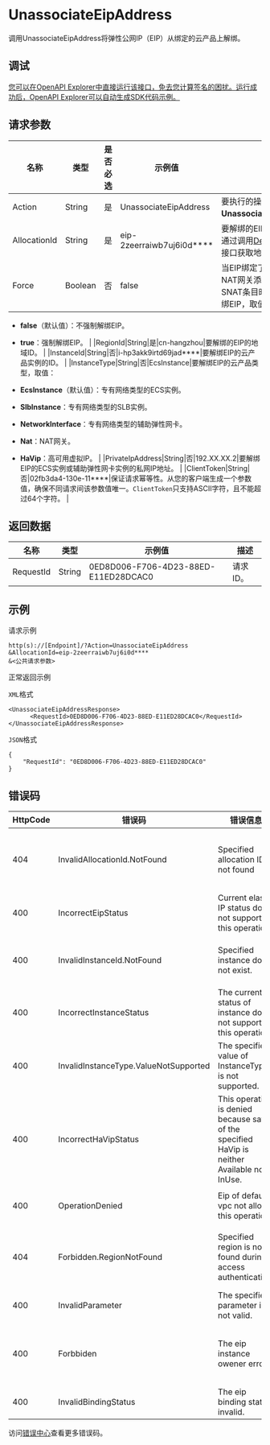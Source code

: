 # UnassociateEipAddress

调用UnassociateEipAddress将弹性公网IP（EIP）从绑定的云产品上解绑。

## 调试

[您可以在OpenAPI Explorer中直接运行该接口，免去您计算签名的困扰。运行成功后，OpenAPI Explorer可以自动生成SDK代码示例。](https://api.aliyun.com/#product=Vpc&api=UnassociateEipAddress&type=RPC&version=2016-04-28)

## 请求参数

|名称|类型|是否必选|示例值|描述|
|--|--|----|---|--|
|Action|String|是|UnassociateEipAddress|要执行的操作，取值：**UnassociateEipAddress**。 |
|AllocationId|String|是|eip-2zeerraiwb7uj6i0d\*\*\*\*|要解绑的EIP的ID。 您可以通过调用[DescribeRegions](~~36063~~)接口获取地域ID。 |
|Force|Boolean|否|false|当EIP绑定了NAT网关，且NAT网关添加了DNAT或SNAT条目时，是否强制解绑EIP，取值：

 -   **false**（默认值）：不强制解绑EIP。
-   **true**：强制解绑EIP。 |
|RegionId|String|是|cn-hangzhou|要解绑的EIP的地域ID。 |
|InstanceId|String|否|i-hp3akk9irtd69jad\*\*\*\*|要解绑EIP的云产品实例的ID。 |
|InstanceType|String|否|EcsInstance|要解绑EIP的云产品类型，取值：

 -   **EcsInstance**（默认值）：专有网络类型的ECS实例。
-   **SlbInstance**：专有网络类型的SLB实例。
-   **NetworkInterface**：专有网络类型的辅助弹性网卡。
-   **Nat**：NAT网关。
-   **HaVip**：高可用虚拟IP。 |
|PrivateIpAddress|String|否|192.XX.XX.2|要解绑EIP的ECS实例或辅助弹性网卡实例的私网IP地址。 |
|ClientToken|String|否|02fb3da4-130e-11\*\*\*\*|保证请求幂等性。从您的客户端生成一个参数值，确保不同请求间该参数值唯一。`ClientToken`只支持ASCII字符，且不能超过64个字符。 |

## 返回数据

|名称|类型|示例值|描述|
|--|--|---|--|
|RequestId|String|0ED8D006-F706-4D23-88ED-E11ED28DCAC0|请求ID。 |

## 示例

请求示例

```
http(s)://[Endpoint]/?Action=UnassociateEipAddress
&AllocationId=eip-2zeerraiwb7uj6i0d****
&<公共请求参数>
```

正常返回示例

`XML`格式

```
<UnassociateEipAddressResponse>
	  <RequestId>0ED8D006-F706-4D23-88ED-E11ED28DCAC0</RequestId>
</UnassociateEipAddressResponse>
```

`JSON`格式

```
{ 
    "RequestId": "0ED8D006-F706-4D23-88ED-E11ED28DCAC0"
}
```

## 错误码

|HttpCode|错误码|错误信息|描述|
|--------|---|----|--|
|404|InvalidAllocationId.NotFound|Specified allocation ID is not found|指定的公网 IP 不存在，请您检查您填写的参数是否正确。|
|400|IncorrectEipStatus|Current elastic IP status does not support this operation.|指定的EIP状态不支持此操作。|
|400|InvalidInstanceId.NotFound|Specified instance does not exist.|该实例不存在，请您检查填写的实例是否正确。|
|400|IncorrectInstanceStatus|The current status of instance does not support this operation.|当前实例的状态不支持该操作。|
|400|InvalidInstanceType.ValueNotSupported|The specified value of InstanceType is not supported.|参数InstanceType的值不合法。|
|400|IncorrectHaVipStatus|This operation is denied because satus of the specified HaVip is neither Available nor InUse.|无法执行该操作，因为HAVIP的状态是Available或InUse。|
|400|OperationDenied|Eip of default vpc not allow this operation|默认专有网络的EIP不支持该操作。|
|404|Forbidden.RegionNotFound|Specified region is not found during access authentication.|指定 Region 不存在，请您检查该 Region 是否正确。|
|400|InvalidParameter|The specified parameter is not valid.|该参数值不合法。|
|400|Forbbiden|The eip instance owener error|EIP 不属于当前调用者，请您检查该 EIP 是否可被您调用。|
|400|InvalidBindingStatus|The eip binding status invalid.|EIP绑定状态不正确。|

访问[错误中心](https://error-center.aliyun.com/status/product/Vpc)查看更多错误码。


